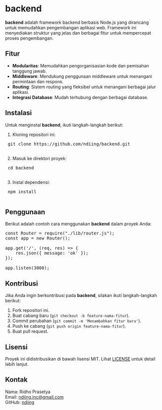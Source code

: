 # backend

**backend** adalah framework backend berbasis Node.js yang dirancang untuk memudahkan pengembangan aplikasi web. Framework ini menyediakan struktur yang jelas dan berbagai fitur untuk mempercepat proses pengembangan.

## Fitur

-   **Modularitas**: Memudahkan pengorganisasian kode dan pemisahan tanggung jawab.
-   **Middleware**: Mendukung penggunaan middleware untuk menangani permintaan dan respons.
-   **Routing**: Sistem routing yang fleksibel untuk menangani berbagai jalur aplikasi.
-   **Integrasi Database**: Mudah terhubung dengan berbagai database.

## Instalasi

Untuk menginstal **backend**, ikuti langkah-langkah berikut:

1. Kloning repositori ini:
 <pre>
 git clone https://github.com/ndiing/backend.git
 </pre>
2. Masuk ke direktori proyek:
 <pre>
 cd backend
 </pre>
3. Instal dependensi:
 <pre>
 npm install
 </pre>

## Penggunaan

Berikut adalah contoh cara menggunakan **backend** dalam proyek Anda:

<pre>
const Router = require("./lib/router.js");
const app = new Router();

app.get('/', (req, res) => {
    res.json({ message: 'ok' });
});

app.listen(3000);
</pre>

## Kontribusi

Jika Anda ingin berkontribusi pada **backend**, silakan ikuti langkah-langkah berikut:

1. Fork repositori ini.
2. Buat cabang baru (`git checkout -b feature-nama-fitur`).
3. Commit perubahan (`git commit -m 'Menambahkan fitur baru'`).
4. Push ke cabang (`git push origin feature-nama-fitur`).
5. Buat pull request.

## Lisensi

Proyek ini didistribusikan di bawah lisensi MIT. Lihat [LICENSE](LICENSE) untuk detail lebih lanjut.

## Kontak

Nama: Ridho Prasetya  
Email: ndiing.inc@gmail.com  
GitHub: [ndiing](https://github.com/ndiing)

<!--
benchmark compare
backend faster then express
 -->

<!--
from express
ab -n 1000 -c 100 http://localhost:3000/
This is ApacheBench, Version 2.3 <$Revision: 1913912 $>
Copyright 1996 Adam Twiss, Zeus Technology Ltd, http://www.zeustech.net/
Licensed to The Apache Software Foundation, http://www.apache.org/

Benchmarking localhost (be patient)
Completed 100 requests
Completed 200 requests
Completed 300 requests
Completed 400 requests
Completed 500 requests
Completed 600 requests
Completed 700 requests
Completed 800 requests
Completed 900 requests
Completed 1000 requests
Finished 1000 requests


Server Software:
Server Hostname:        localhost
Server Port:            3000

Document Path:          /
Document Length:        16 bytes

Concurrency Level:      100
Time taken for tests:   0.358 seconds
Complete requests:      1000
Failed requests:        0
Total transferred:      223000 bytes
HTML transferred:       16000 bytes
Requests per second:    2795.17 [#/sec] (mean)
Time per request:       35.776 [ms] (mean)
Time per request:       0.358 [ms] (mean, across all concurrent requests)
Transfer rate:          608.71 [Kbytes/sec] received

Connection Times (ms)
              min  mean[+/-sd] median   max
Connect:        0    0   0.3      0       2
Processing:    17   33   4.7     34      45
Waiting:        0   27   4.9     27      41
Total:         17   34   4.7     34      45

Percentage of the requests served within a certain time (ms)
  50%     34
  66%     35
  75%     36
  80%     38
  90%     39
  95%     40
  98%     43
  99%     44
 100%     45 (longest request)
 -->

<!--
from backend

ab -n 1000 -c 100 http://localhost/
This is ApacheBench, Version 2.3 <$Revision: 1913912 $>
Copyright 1996 Adam Twiss, Zeus Technology Ltd, http://www.zeustech.net/
Licensed to The Apache Software Foundation, http://www.apache.org/

Benchmarking localhost (be patient)
Completed 100 requests
Completed 200 requests
Completed 300 requests
Completed 400 requests
Completed 500 requests
Completed 600 requests
Completed 700 requests
Completed 800 requests
Completed 900 requests
Completed 1000 requests
Finished 1000 requests


Server Software:
Server Hostname:        localhost
Server Port:            80

Document Path:          /
Document Length:        16 bytes

Concurrency Level:      100
Time taken for tests:   2.285 seconds
Complete requests:      1000
Failed requests:        0
Total transferred:      123000 bytes
HTML transferred:       16000 bytes
Requests per second:    437.68 [#/sec] (mean)
Time per request:       228.478 [ms] (mean)
Time per request:       2.285 [ms] (mean, across all concurrent requests)
Transfer rate:          52.57 [Kbytes/sec] received

Connection Times (ms)
              min  mean[+/-sd] median   max
Connect:        0    0   0.3      0       2
Processing:    14   23   3.8     22      32
Waiting:        1   19   4.0     19      30
Total:         14   23   3.8     22      32

Percentage of the requests served within a certain time (ms)
  50%     22
  66%     25
  75%     25
  80%     26
  90%     28
  95%     30
  98%     30
  99%     31
 100%     32 (longest request)

 -->
